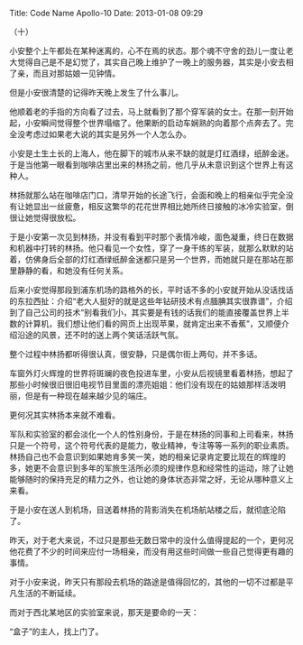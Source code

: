Title: Code Name Apollo-10
Date: 2013-01-08 09:29 

（十）

小安整个上午都处在某种迷离的，心不在焉的状态。那个魂不守舍的劲儿一度让老大觉得自己是不是幻觉了，其实自己晚上维护了一晚上的服务器，其实是小安去相了亲，而且对那姑娘一见钟情。

但是小安很清楚的记得昨天晚上发生了什么事儿。

他顺着老的手指的方向看了过去，马上就看到了那个穿军装的女士。在那一刻开始起，小安瞬间觉得整个世界塌缩了。他果断的启动车娴熟的向着那个点奔去了。完全没考虑过如果老大说的其实是另外一个人怎么办。

小安是土生土长的上海人，他在脚下的城市从来不缺的就是灯红酒绿，纸醉金迷。于是当他第一眼看到咖啡店里出来的林扬之前，他几乎从未意识到这个世界上有这种人。

林扬就那么站在咖啡店门口，清早开始的长途飞行，会面和晚上的相亲似乎完全没有让她显出一丝疲惫，相反这繁华的花花世界相比她所终日接触的冰冷实验室，倒很让她觉得很放松。

于是小安第一次见到林扬，并没有看到平时那个表情冷峻，面色凝重，终日在数据和机器中打转的林扬。他只看见一个女性，穿了一身干练的军装，就那么默默的站着，仿佛身后全部的灯红酒绿纸醉金迷都只是另一个世界，而她就只是在那站在那里静静的看，和她没有任何关系。

后来小安觉得那段到浦东机场的路格外的长，平时话不多的小安就开始从没话找话的东拉西扯：介绍“老大人挺好的就是这些年钻研技术有点腼腆其实很靠谱”，介绍到了自己公司的技术“别看我们小，其实要是有钱的话我们的能直接覆盖世界上半数的计算机，我们想让他们看的网页上出现苹果，就肯定出来不香蕉”，又顺便介绍沿途的风景，还不时的送上两个笑话活跃气氛。

整个过程中林扬都听得很认真，很安静，只是偶尔街上两句，并不多话。

车窗外灯火辉煌的世界将斑斓的夜色投进车里，小安从后视镜里看着林扬，想起了那些小时候很旧很旧电视节目里面的漂亮姐姐：他们没有现在的姑娘那样活泼明丽，但是有一种现在越来越少见的端庄。

更何况其实林扬本来就不难看。

军队和实验室的都会淡化一个人的性别身份，于是在林扬的同事和上司看来，林扬只是一个符号，这个符号代表的是能力，敬业精神，专注等等一系列的职业素质。林扬自己也不会意识到如果她肯多笑一笑，她的相亲记录肯定要比现在的辉煌的多，她更不会意识到多年的军旅生活所必须的规律作息和经常性的运动，除了让她能够随时的保持充足的精力之外，也让她的身体状态非常之好，无论从哪种意义上来看。

于是小安在送人到机场，目送着林扬的背影消失在机场航站楼之后，就彻底沦陷了。


昨天，对于老大来说，不过只是那些无数日常中的没什么值得提起的一个，更何况他花费了不少的时间来应付一场相亲，而没有用这些时间做一些自己觉得更有趣的事情。

对于小安来说，昨天只有那段去机场的路途是值得回忆的，其他的一切不过都是平凡生活的不断延续。

而对于西北某地区的实验室来说，那天是要命的一天：

“盒子”的主人，找上门了。